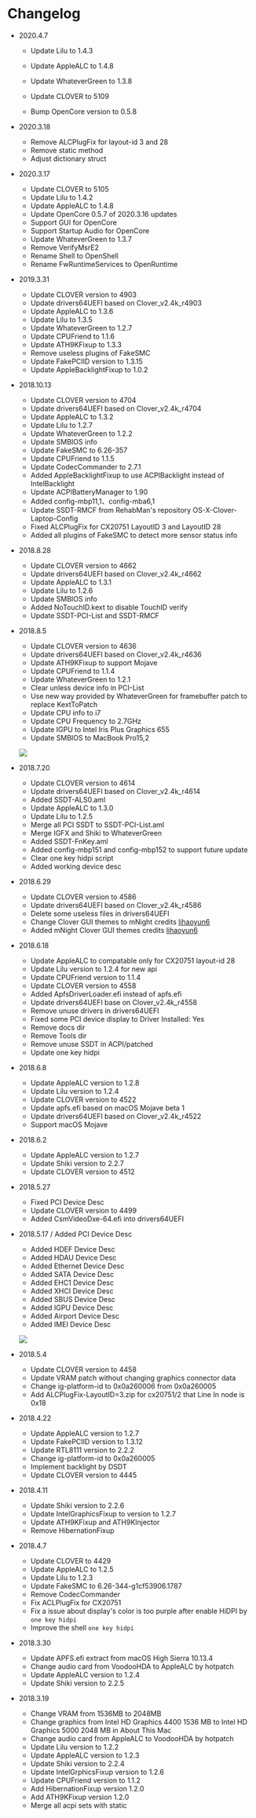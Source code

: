 # Changelog
- 2020.4.7

  - Update Lilu to 1.4.3

  - Update AppleALC to 1.4.8
  - Update WhateverGreen to 1.3.8
  - Update CLOVER to 5109
  - Bump OpenCore version to 0.5.8

- 2020.3.18

  - Remove ALCPlugFix for layout-id 3 and 28
  - Remove static method
  - Adjust dictionary struct

- 2020.3.17

  - Update CLOVER to 5105
  - Update Lilu to 1.4.2
  - Update AppleALC to 1.4.8
  - Update OpenCore 0.5.7 of 2020.3.16 updates
  - Support GUI for OpenCore
  - Support Startup Audio for OpenCore
  - Update WhateverGreen to 1.3.7
  - Remove VerifyMsrE2
  - Rename Shell to OpenShell
  - Rename FwRuntimeServices to OpenRuntime

- 2019.3.31

  - Update CLOVER version to 4903
  - Update drivers64UEFI based on Clover_v2.4k_r4903
  - Update AppleALC to 1.3.6
  - Update Lilu to 1.3.5
  - Update WhateverGreen to 1.2.7
  - Update CPUFriend to 1.1.6
  - Update ATH9KFixup to 1.3.3
  - Remove useless plugins of FakeSMC
  - Update FakePCIID version to 1.3.15
  - Update AppleBacklightFixup to 1.0.2

- 2018.10.13
  - Update CLOVER version to 4704
  - Update drivers64UEFI based on Clover_v2.4k_r4704
  - Update AppleALC to 1.3.2
  - Update Lilu to 1.2.7
  - Update WhateverGreen to 1.2.2
  - Update SMBIOS info
  - Update FakeSMC to 6.26-357
  - Update CPUFriend to 1.1.5
  - Update CodecCommander to 2.7.1
  - Added AppleBacklightFixup to use ACPIBacklight instead of IntelBacklight
  - Update ACPIBatteryManager to 1.90
  - Added config-mbp11,1、config-mba6,1
  - Update SSDT-RMCF from RehabMan's repository OS-X-Clover-Laptop-Config
  - Fixed ALCPlugFix for CX20751 LayoutID 3 and LayoutID 28
  - Added all plugins of FakeSMC to detect more sensor status info

- 2018.8.28
  - Update CLOVER version to 4662
  - Update drivers64UEFI based on Clover_v2.4k_r4662
  - Update AppleALC to 1.3.1
  - Update Lilu to 1.2.6
  - Update SMBIOS info
  - Added NoTouchID.kext to disable TouchID verify
  - Update SSDT-PCI-List and SSDT-RMCF

- 2018.8.5
  - Update CLOVER version to 4636
  - Update drivers64UEFI based on Clover_v2.4k_r4636
  - Update ATH9KFixup to support Mojave
  - Update CPUFriend to 1.1.4
  - Update WhateverGreen to 1.2.1
  - Clear unless device info in PCI-List
  - Use new way provided by WhateverGreen for framebuffer patch to replace KextToPatch
  - Update CPU info to i7
  - Update CPU Frequency to 2.7GHz
  - Update IGPU to Intel Iris Plus Graphics 655
  - Update SMBIOS to MacBook Pro15,2

  ![](https://raw.githubusercontent.com/athlonreg/BlogImages/master/Images/60/8d18a5fd6a30ada82cad14044f33df.jpg)

- 2018.7.20
  - Update CLOVER version to 4614
  - Update drivers64UEFI based on Clover_v2.4k_r4614
  - Added SSDT-ALS0.aml
  - Update AppleALC to 1.3.0
  - Update Lilu to 1.2.5
  - Merge all PCI SSDT to SSDT-PCI-List.aml
  - Merge IGFX and Shiki to WhateverGreen
  - Added SSDT-FnKey.aml
  - Added config-mbp151 and config-mbp152 to support future update
  - Clear one key hidpi script
  - Added working device desc

- 2018.6.29
  - Update CLOVER version to 4586
  - Update drivers64UEFI based on Clover_v2.4k_r4586
  - Delete some useless files in drivers64UEFI
  - Change Clover GUI themes to mNight credits [lihaoyun6](https://github.com/lihaoyun6)
  - Added mNight Clover GUI themes credits [lihaoyun6](https://github.com/lihaoyun6)

- 2018.6.18
  - Update AppleALC to compatable only for CX20751 layout-id 28
  - Update Lilu version to 1.2.4 for new api
  - Update CPUFriend version to 1.1.4
  - Update CLOVER version to 4558
  - Added ApfsDriverLoader.efi instead of apfs.efi
  - Update drivers64UEFI base on Clover_v2.4k_r4558
  - Remove unuse drivers in drivers64UEFI
  - Fixed some PCI device display to Driver Installed: Yes
  - Remove docs dir
  - Remove Tools dir
  - Remove unuse SSDT in ACPI/patched
  - Update one key hidpi

- 2018.6.8
  - Update AppleALC version to 1.2.8
  - Update Lilu version to 1.2.4
  - Update CLOVER version to 4522
  - Update apfs.efi based on macOS Mojave beta 1
  - Update drivers64UEFI based on Clover_v2.4k_r4522
  - Support macOS Mojave

- 2018.6.2
  - Update AppleALC version to 1.2.7
  - Update Shiki version to 2.2.7
  - Update CLOVER version to 4512 

- 2018.5.27
  - Fixed PCI Device Desc 
  - Update CLOVER version to 4499 
  - Added CsmVideoDxe-64.efi into drivers64UEFI 

- 2018.5.17 / Added PCI Device Desc 
  - Added HDEF Device Desc 
  - Added HDAU Device Desc 
  - Added Ethernet Device Desc 
  - Added SATA Device Desc 
  - Added EHC1 Device Desc 
  - Added XHCI Device Desc 
  - Added SBUS Device Desc 
  - Added IGPU Device Desc 
  - Added Airport Device Desc 
  - Added IMEI Device Desc 

  ![](http://ovefvi4g3.bkt.clouddn.com/15265693466666.jpg)

- 2018.5.4
  - Update CLOVER version to 4458
  - Update VRAM patch without changing graphics connector data
  - Change ig-platform-id to 0x0a260006 from 0x0a260005
  - Add ALCPlugFix-LayoutID=3.zip for cx20751/2 that Line In node is 0x18 

- 2018.4.22
  - Update AppleALC version to 1.2.7
  - Update FakePCIID version to 1.3.12
  - Update RTL8111 version to 2.2.2
  - Change ig-platform-id to 0x0a260005
  - Implement backlight by DSDT
  - Update CLOVER version to 4445

- 2018.4.11
  - Update Shiki version to 2.2.6
  - Update IntelGraphicsFixup to version to 1.2.7
  - Update ATH9KFixup and ATH9KInjector
  - Remove HibernationFixup 

- 2018.4.7
  - Update CLOVER to 4429
  - Update AppleALC to 1.2.5
  - Update Lilu to 1.2.3
  - Update FakeSMC to 6.26-344-g1cf53906.1787
  - Remove CodecCommander
  - Fix ACLPlugFix for CX20751
  - Fix a issue about display's color is too purple after enable HiDPI by `one key hidpi`
  - Improve the shell `one key hidpi`

- 2018.3.30
  - Update APFS.efi extract from macOS High Sierra 10.13.4
  - Change audio card from VoodooHDA to AppleALC by hotpatch
  - Update AppleALC version to 1.2.4
  - Update Shiki version to 2.2.5

- 2018.3.19
  - Change VRAM from 1536MB to 2048MB
  - Change graphics from Intel HD Graphics 4400 1536 MB to Intel HD Graphics 5000 2048 MB in About This Mac
  - Change audio card from AppleALC to VoodooHDA by hotpatch
  - Update Lilu version to 1.2.2
  - Update AppleALC version to 1.2.3
  - Update Shiki version to 2.2.4
  - Update IntelGrphicsFixup version to 1.2.6
  - Update CPUFriend version to 1.1.2
  - Add HibernationFixup version 1.2.0
  - Add ATH9KFixup version 1.2.0
  - Merge all acpi sets with static


